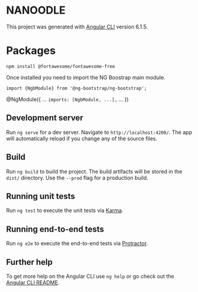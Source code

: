 # NANOODLE

This project was generated with [Angular CLI](https://github.com/angular/angular-cli) version 6.1.5.

# Packages

`npm install @fortawesome/fontawesome-free`

Once installed you need to import the NG Boostrap main module.

`import {NgbModule} from '@ng-bootstrap/ng-bootstrap';`

@NgModule({
  ...
  `imports: [NgbModule, ...],`
  ...
})

## Development server

Run `ng serve` for a dev server. Navigate to `http://localhost:4200/`. The app will automatically reload if you change any of the source files.

## Build

Run `ng build` to build the project. The build artifacts will be stored in the `dist/` directory. Use the `--prod` flag for a production build.

## Running unit tests

Run `ng test` to execute the unit tests via [Karma](https://karma-runner.github.io).

## Running end-to-end tests

Run `ng e2e` to execute the end-to-end tests via [Protractor](http://www.protractortest.org/).

## Further help

To get more help on the Angular CLI use `ng help` or go check out the [Angular CLI README](https://github.com/angular/angular-cli/blob/master/README.md).
